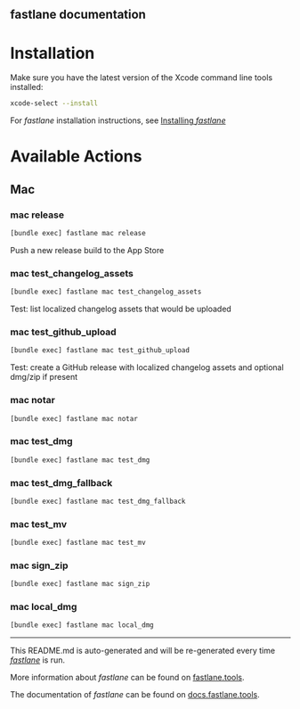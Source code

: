 fastlane documentation
----

# Installation

Make sure you have the latest version of the Xcode command line tools installed:

```sh
xcode-select --install
```

For _fastlane_ installation instructions, see [Installing _fastlane_](https://docs.fastlane.tools/#installing-fastlane)

# Available Actions

## Mac

### mac release

```sh
[bundle exec] fastlane mac release
```

Push a new release build to the App Store

### mac test_changelog_assets

```sh
[bundle exec] fastlane mac test_changelog_assets
```

Test: list localized changelog assets that would be uploaded

### mac test_github_upload

```sh
[bundle exec] fastlane mac test_github_upload
```

Test: create a GitHub release with localized changelog assets and optional dmg/zip if present

### mac notar

```sh
[bundle exec] fastlane mac notar
```



### mac test_dmg

```sh
[bundle exec] fastlane mac test_dmg
```



### mac test_dmg_fallback

```sh
[bundle exec] fastlane mac test_dmg_fallback
```



### mac test_mv

```sh
[bundle exec] fastlane mac test_mv
```



### mac sign_zip

```sh
[bundle exec] fastlane mac sign_zip
```



### mac local_dmg

```sh
[bundle exec] fastlane mac local_dmg
```



----

This README.md is auto-generated and will be re-generated every time [_fastlane_](https://fastlane.tools) is run.

More information about _fastlane_ can be found on [fastlane.tools](https://fastlane.tools).

The documentation of _fastlane_ can be found on [docs.fastlane.tools](https://docs.fastlane.tools).
